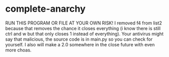 # complete-anarchy
RUN THIS PROGRAM OR FILE AT YOUR OWN RISK! I removed f4 from list2 because that removes the chance it closes everything (i know there is still ctrl and w but that only closes 1 instead of everything). Your antivirus might say that malicious, the source code is in main.py so you can check for yourself. I also will make a 2.0 somewhere in the close future with even more choas.
